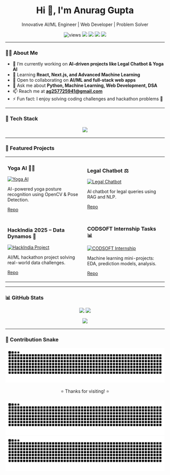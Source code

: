 <h1 align="center">Hi 👋, I'm Anurag Gupta</h1>
<p align="center">Innovative AI/ML Engineer | Web Developer | Problem Solver</p>

<p align="center">
  <img src="https://komarev.com/ghpvc/?username=anuraggupta07122006&label=Profile%20views" alt="views" />
  <a href="mailto:ag257725941@gmail.com"><img src="https://img.shields.io/badge/Email-ag257725941@gmail.com-informational?logo=gmail"></a>
  <a href="https://www.linkedin.com/in/anurag-gupta"><img src="https://img.shields.io/badge/LinkedIn-Connect-blue?logo=linkedin"></a>
  <a href="https://leetcode.com/your_leetcode_username/"><img src="https://img.shields.io/badge/LeetCode-Profile-orange?logo=leetcode"></a>
  <a href="https://www.hackerrank.com/your_hackerrank_username"><img src="https://img.shields.io/badge/HackerRank-Profile-success?logo=hackerrank"></a>
</p>

---

### 🙋‍♂️ About Me
- 🔭 I’m currently working on **AI-driven projects like Legal Chatbot & Yoga AI**
- 🌱 Learning **React, Next.js, and Advanced Machine Learning**
- 👯 Open to collaborating on **AI/ML and full-stack web apps**
- 💬 Ask me about **Python, Machine Learning, Web Development, DSA**
- 📫 Reach me at **ag257725941@gmail.com**
- ⚡ Fun fact: I enjoy solving coding challenges and hackathon problems 🚀

---

### 🧰 Tech Stack
<p align="center">
  <img src="https://skillicons.dev/icons?i=python,js,html,css,react,next,tailwind,nodejs,express,mysql,mongodb,java,cpp,git,github,vscode,postman,figma&perline=10" />
</p>

---

### 🚀 Featured Projects
<table>
  <tr>
    <td width="50%">
      <h3>Yoga AI 🧘‍♀️</h3>
      <a href="https://github.com/anuraggupta07122006/YOGA-Ai">
        <img src="assets/yoga-ai.png" alt="Yoga AI" />
      </a>
      <p>AI-powered yoga posture recognition using OpenCV & Pose Detection.</p>
      <p>
        <a href="https://github.com/anuraggupta07122006/YOGA-Ai">Repo</a>
      </p>
    </td>
    <td width="50%">
      <h3>Legal Chatbot ⚖️</h3>
      <a href="https://github.com/anuraggupta07122006/Legal-Chatbot">
        <img src="assets/legal-chatbot.png" alt="Legal Chatbot" />
      </a>
      <p>AI chatbot for legal queries using RAG and NLP.</p>
      <p>
        <a href="https://github.com/anuraggupta07122006/Legal-Chatbot">Repo</a>
      </p>
    </td>
  </tr>
  <tr>
    <td width="50%">
      <h3>HackIndia 2025 – Data Dynamos 🚀</h3>
      <a href="https://github.com/anuraggupta07122006/Data-Dynamos">
        <img src="assets/hackindia.png" alt="HackIndia Project" />
      </a>
      <p>AI/ML hackathon project solving real-world data challenges.</p>
      <p>
        <a href="https://github.com/anuraggupta07122006/Data-Dynamos">Repo</a>
      </p>
    </td>
    <td width="50%">
      <h3>CODSOFT Internship Tasks 📊</h3>
      <a href="https://github.com/anuraggupta07122006/CODSOFT">
        <img src="assets/codsoft.png" alt="CODSOFT Internship" />
      </a>
      <p>Machine learning mini-projects: EDA, prediction models, analysis.</p>
      <p>
        <a href="https://github.com/anuraggupta07122006/CODSOFT">Repo</a>
      </p>
    </td>
  </tr>
</table>

---

### 📊 GitHub Stats
<p align="center">
  <img src="https://github-readme-stats.vercel.app/api?username=anuraggupta07122006&show_icons=true&theme=transparent" height="150" />
  <img src="https://github-readme-streak-stats.herokuapp.com?user=anuraggupta07122006&theme=transparent" height="150" />
</p>
<p align="center">
  <img src="https://github-readme-stats.vercel.app/api/top-langs/?username=anuraggupta07122006&layout=compact&langs_count=8&theme=transparent" height="150" />
</p>

---

### 🐍 Contribution Snake
<p align="center">
  <img src="https://raw.githubusercontent.com/anuraggupta07122006/anuraggupta07122006/output/github-contribution-grid-snake.svg" alt="snake"/>
</p>

<p align="center">⭐ Thanks for visiting! ⭐</p>
<!-- Snake animation -->
<p align="center">
  <!-- Light mode -->
  <img src="https://raw.githubusercontent.com/anuraggupta07122006/anuraggupta07122006/output/github-contribution-grid-snake.svg#gh-light-mode-only" alt="snake light"/>
  
  <!-- Dark mode -->
  <img src="https://raw.githubusercontent.com/anuraggupta07122006/anuraggupta07122006/output/github-contribution-grid-snake-dark.svg#gh-dark-mode-only" alt="snake dark"/>
</p>
